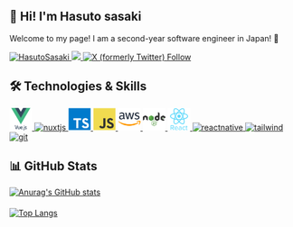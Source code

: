 ## 👋 Hi! I'm Hasuto sasaki

Welcome to my page!
I am a second-year software engineer in Japan! 🍣

<p align="left">
  <a href="https://github.com/HasutoSasaki/HasutoSasaki/">
    <img src="https://komarev.com/ghpvc/?username=HasutoSasaki" alt="HasutoSasaki" />
  </a>
  <a href="https://github.com/HasutoSasaki">
    <img height="20" src="https://img.shields.io/github/followers/HasutoSasaki?label=follow&logo=github&style=flat" />
  </a>
  <a href="https://x.com/vt23358">
    <img alt="X (formerly Twitter) Follow" src="https://img.shields.io/twitter/follow/vt23358">
  </a>
</p>

## 🛠️ Technologies & Skills

<p align="left"> 
  <a href="https://vuejs.org/" target="_blank" rel="noreferrer"> 
    <img src="https://raw.githubusercontent.com/devicons/devicon/master/icons/vuejs/vuejs-original-wordmark.svg" alt="vuejs" width="40" height="40"/> 
  </a>
  <a href="https://nuxtjs.org/" target="_blank" rel="noreferrer"> 
    <img src="https://www.vectorlogo.zone/logos/nuxtjs/nuxtjs-icon.svg" alt="nuxtjs" width="40" height="40"/> 
  </a>
  <a href="https://www.typescriptlang.org/" target="_blank" rel="noreferrer"> 
    <img src="https://raw.githubusercontent.com/devicons/devicon/master/icons/typescript/typescript-original.svg" alt="typescript" width="40" height="40"/> 
  </a>
  <a href="https://developer.mozilla.org/en-US/docs/Web/JavaScript" target="_blank" rel="noreferrer"> 
    <img src="https://raw.githubusercontent.com/devicons/devicon/master/icons/javascript/javascript-original.svg" alt="javascript" width="40" height="40"/> 
  </a>
  <a href="https://aws.amazon.com" target="_blank" rel="noreferrer"> 
    <img src="https://raw.githubusercontent.com/devicons/devicon/master/icons/amazonwebservices/amazonwebservices-original-wordmark.svg" alt="aws" width="40" height="40"/> 
  </a>
  <a href="https://nodejs.org" target="_blank" rel="noreferrer"> 
    <img src="https://raw.githubusercontent.com/devicons/devicon/master/icons/nodejs/nodejs-original-wordmark.svg" alt="nodejs" width="40" height="40"/> 
  </a>
  <a href="https://reactjs.org/" target="_blank" rel="noreferrer"> 
    <img src="https://raw.githubusercontent.com/devicons/devicon/master/icons/react/react-original-wordmark.svg" alt="react" width="40" height="40"/> 
  </a>
  <a href="https://reactnative.dev/" target="_blank" rel="noreferrer"> 
    <img src="https://reactnative.dev/img/header_logo.svg" alt="reactnative" width="40" height="40"/> 
  </a>
  <a href="https://tailwindcss.com/" target="_blank" rel="noreferrer"> 
    <img src="https://www.vectorlogo.zone/logos/tailwindcss/tailwindcss-icon.svg" alt="tailwind" width="40" height="40"/> 
  </a>
  <a href="https://git-scm.com/" target="_blank" rel="noreferrer"> 
    <img src="https://www.vectorlogo.zone/logos/git-scm/git-scm-icon.svg" alt="git" width="40" height="40"/> 
  </a>
</p>

## 📊 GitHub Stats

<div style="display: flex; flex-wrap: wrap; gap: 20px; ">
  <a href="https://github.com/HasutoSasaki/github-readme-stats" style="flex: 1; min-width: 300px;">
    <img src="https://github-readme-stats.vercel.app/api?username=HasutoSasaki&count_private=true&show_icons=true&theme=merko" alt="Anurag's GitHub stats" />
  </a>
  <a href="https://github.com/HasutoSasaki/github-readme-stats" style="flex: 1; min-width: 300px;">
    <img src="https://github-readme-stats.vercel.app/api/top-langs/?username=HasutoSasaki&layout=compact&theme=merko" alt="Top Langs" />
  </a>
</div>
